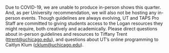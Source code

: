 Due to COVID-19, we are unable to produce in-person shows this quarter. And, as per University recommendation, we will also not be hosting any in-person events. Though guidelines are always evolving, UT and TAPS Pro Staff are committed to giving students access to the Logan resources they might require, both creatively and academically. Please direct questions about in-person guidelines and resources to Tiffany Trent ([ttrent@uchicago.edu](mailto:ttrent@uchicago.edu)), and questions about UT’s online programming to Caitlyn Klum ([cklum@uchicago.edu](mailto:cklum@uchicago.edu)).
